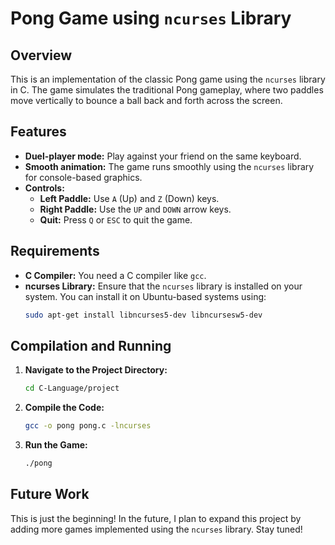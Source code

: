 # Pong Game using `ncurses` Library

## Overview

This is an implementation of the classic Pong game using the `ncurses` library in C. The game simulates the traditional Pong gameplay, where two paddles move vertically to bounce a ball back and forth across the screen.

## Features

- **Duel-player mode:** Play against your friend on the same keyboard.
- **Smooth animation:** The game runs smoothly using the `ncurses` library for console-based graphics.
- **Controls:**
  - **Left Paddle:** Use `A` (Up) and `Z` (Down) keys.
  - **Right Paddle:** Use the `UP` and `DOWN` arrow keys.
  - **Quit:** Press `Q` or `ESC` to quit the game.

## Requirements

- **C Compiler:** You need a C compiler like `gcc`.
- **ncurses Library:** Ensure that the `ncurses` library is installed on your system. You can install it on Ubuntu-based systems using:
  ```bash
  sudo apt-get install libncurses5-dev libncursesw5-dev
  ```

## Compilation and Running

1. **Navigate to the Project Directory:**
   ```bash
   cd C-Language/project
   ```

2. **Compile the Code:**
   ```bash
   gcc -o pong pong.c -lncurses
   ```

3. **Run the Game:**
   ```bash
   ./pong
   ```

## Future Work

This is just the beginning! In the future, I plan to expand this project by adding more games implemented using the `ncurses` library. 
Stay tuned!
